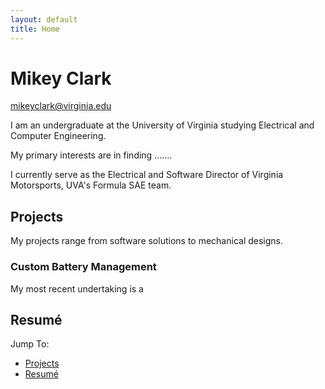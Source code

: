```yaml
---
layout: default
title: Home
---
```


# Mikey Clark
mikeyclark@virginia.edu

I am an undergraduate at the University of Virginia studying Electrical and Computer Engineering. 

My primary interests are in finding .......

I currently serve as the Electrical and Software Director of Virginia Motorsports, UVA's Formula SAE team. 

## Projects
My projects range from software solutions to mechanical designs. 

### Custom Battery Management


My most recent undertaking is a 

## Resumé

Jump To:
- [Projects](projects.md)
- [Resumé](resume.md)